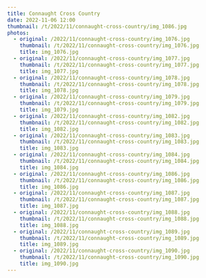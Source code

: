 ```yaml
---
title: Connaught Cross Country
date: 2022-11-06 12:00
thumbnail: /t/2022/11/connaught-cross-country/img_1086.jpg
photos:
  - original: /2022/11/connaught-cross-country/img_1076.jpg
    thumbnail: /t/2022/11/connaught-cross-country/img_1076.jpg
    title: img_1076.jpg
  - original: /2022/11/connaught-cross-country/img_1077.jpg
    thumbnail: /t/2022/11/connaught-cross-country/img_1077.jpg
    title: img_1077.jpg
  - original: /2022/11/connaught-cross-country/img_1078.jpg
    thumbnail: /t/2022/11/connaught-cross-country/img_1078.jpg
    title: img_1078.jpg
  - original: /2022/11/connaught-cross-country/img_1079.jpg
    thumbnail: /t/2022/11/connaught-cross-country/img_1079.jpg
    title: img_1079.jpg
  - original: /2022/11/connaught-cross-country/img_1082.jpg
    thumbnail: /t/2022/11/connaught-cross-country/img_1082.jpg
    title: img_1082.jpg
  - original: /2022/11/connaught-cross-country/img_1083.jpg
    thumbnail: /t/2022/11/connaught-cross-country/img_1083.jpg
    title: img_1083.jpg
  - original: /2022/11/connaught-cross-country/img_1084.jpg
    thumbnail: /t/2022/11/connaught-cross-country/img_1084.jpg
    title: img_1084.jpg
  - original: /2022/11/connaught-cross-country/img_1086.jpg
    thumbnail: /t/2022/11/connaught-cross-country/img_1086.jpg
    title: img_1086.jpg
  - original: /2022/11/connaught-cross-country/img_1087.jpg
    thumbnail: /t/2022/11/connaught-cross-country/img_1087.jpg
    title: img_1087.jpg
  - original: /2022/11/connaught-cross-country/img_1088.jpg
    thumbnail: /t/2022/11/connaught-cross-country/img_1088.jpg
    title: img_1088.jpg
  - original: /2022/11/connaught-cross-country/img_1089.jpg
    thumbnail: /t/2022/11/connaught-cross-country/img_1089.jpg
    title: img_1089.jpg
  - original: /2022/11/connaught-cross-country/img_1090.jpg
    thumbnail: /t/2022/11/connaught-cross-country/img_1090.jpg
    title: img_1090.jpg
---
```

